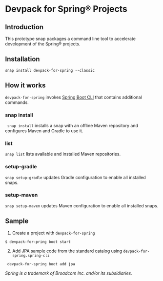 # Devpack for Spring® Projects

## Introduction

This prototype snap packages a command line tool to accelerate development of the Spring® projects.

## Installation

`snap install devpack-for-spring --classic`

## How it works

`devpack-for-spring` invokes [Spring Boot CLI](https://docs.spring.io/spring-boot/docs/current/reference/html/cli.html) that contains additional commands.

### snap install

` snap install` installs a snap with an offline Maven repository and configures Maven and Gradle to use it.

### list

`snap list` lists available and installed Maven repositories.

### setup-gradle

`snap setup-gradle` updates Gradle configuration to enable all installed snaps.

### setup-maven

`snap setup-maven` updates Maven configuration to enable all installed snaps.


## Sample

1. Create a project with `devpack-for-spring`

`` $ devpack-for-pring boot start ``

2. Add JPA sample code from the standard catalog using `devpack-for-spring.spring-cli`

`` devpack-for-spring boot add jpa``


_Spring is a trademark of Broadcom Inc. and/or its subsidiaries._

